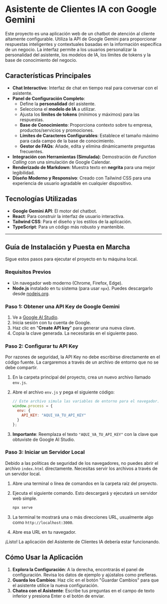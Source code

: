 
# Asistente de Clientes IA con Google Gemini

Este proyecto es una aplicación web de un chatbot de atención al cliente altamente configurable. Utiliza la API de Google Gemini para proporcionar respuestas inteligentes y contextuales basadas en la información específica de un negocio. La interfaz permite a los usuarios personalizar la personalidad del asistente, los modelos de IA, los límites de tokens y la base de conocimiento del negocio.

## Características Principales

- **Chat Interactivo**: Interfaz de chat en tiempo real para conversar con el asistente.
- **Panel de Configuración Completo**:
    - Define la **personalidad** del asistente.
    - Selecciona el **modelo de IA** a utilizar.
    - Ajusta los **límites de tokens** (mínimos y máximos) para las respuestas.
    - **Base de Conocimiento**: Proporciona contexto sobre tu empresa, productos/servicios y promociones.
    - **Límites de Caracteres Configurables**: Establece el tamaño máximo para cada campo de la base de conocimiento.
    - **Gestor de FAQs**: Añade, edita y elimina dinámicamente preguntas frecuentes.
- **Integración con Herramientas (Simulada)**: Demostración de *Function Calling* con una simulación de Google Calendar.
- **Renderizado de Markdown**: Muestra texto en **negrita** para una mejor legibilidad.
- **Diseño Moderno y Responsivo**: Creado con Tailwind CSS para una experiencia de usuario agradable en cualquier dispositivo.

## Tecnologías Utilizadas

- **Google Gemini API**: El motor del chatbot.
- **React**: Para construir la interfaz de usuario interactiva.
- **Tailwind CSS**: Para el diseño y los estilos de la aplicación.
- **TypeScript**: Para un código más robusto y mantenible.

---

## Guía de Instalación y Puesta en Marcha

Sigue estos pasos para ejecutar el proyecto en tu máquina local.

### Requisitos Previos

- Un navegador web moderno (Chrome, Firefox, Edge).
- **Node.js** instalado en tu sistema (para usar `npx`). Puedes descargarlo desde [nodejs.org](https://nodejs.org/).

### Paso 1: Obtener una API Key de Google Gemini

1.  Ve a [Google AI Studio](https://aistudio.google.com/app/apikey).
2.  Inicia sesión con tu cuenta de Google.
3.  Haz clic en "**Create API key**" para generar una nueva clave.
4.  Copia la clave generada. La necesitarás en el siguiente paso.

### Paso 2: Configurar tu API Key

Por razones de seguridad, la API Key no debe escribirse directamente en el código fuente. La cargaremos a través de un archivo de entorno que no se debe compartir.

1.  En la carpeta principal del proyecto, crea un nuevo archivo llamado `env.js`.
2.  Abre el archivo `env.js` y pega el siguiente código:

    ```javascript
    // Este archivo simula las variables de entorno para el navegador.
    window.process = {
      env: {
        API_KEY: "AQUI_VA_TU_API_KEY"
      }
    };
    ```

3.  **Importante**: Reemplaza el texto `"AQUI_VA_TU_API_KEY"` con la clave que obtuviste de Google AI Studio.

### Paso 3: Iniciar un Servidor Local

Debido a las políticas de seguridad de los navegadores, no puedes abrir el archivo `index.html` directamente. Necesitas servir los archivos a través de un servidor local.

1.  Abre una terminal o línea de comandos en la carpeta raíz del proyecto.
2.  Ejecuta el siguiente comando. Esto descargará y ejecutará un servidor web simple.

    ```bash
    npx serve
    ```

3.  La terminal te mostrará una o más direcciones URL, usualmente algo como `http://localhost:3000`.
4.  Abre esa URL en tu navegador.

¡Listo! La aplicación del Asistente de Clientes IA debería estar funcionando.

## Cómo Usar la Aplicación

1.  **Explora la Configuración**: A la derecha, encontrarás el panel de configuración. Revisa los datos de ejemplo y ajústalos como prefieras.
2.  **Guarda los Cambios**: Haz clic en el botón "Guardar Cambios" para que el asistente utilice la nueva configuración.
3.  **Chatea con el Asistente**: Escribe tus preguntas en el campo de texto inferior y presiona Enter o el botón de enviar.
